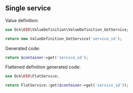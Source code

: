 ## Single service

Value definition:

```php
use Ock\DID\ValueDefinition\ValueDefinition_GetService;

return new ValueDefinition_GetService('service_id'); 
```

Generated code:

```php
return $container->get('service_id');
```

Flattened definition generated code:

```php
use Ock\DID\FlatService;

return FlatService::get($container->get('service_id'));
```

